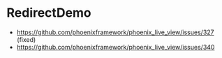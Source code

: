 # RedirectDemo

- https://github.com/phoenixframework/phoenix_live_view/issues/327 (fixed)
- https://github.com/phoenixframework/phoenix_live_view/issues/340
